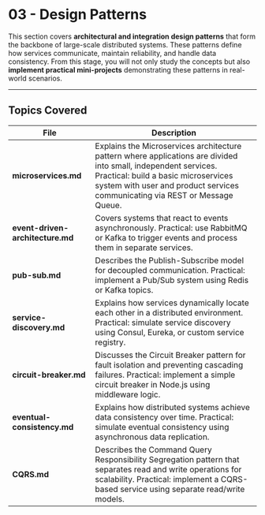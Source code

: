 # 03 - Design Patterns

This section covers **architectural and integration design patterns** that form the backbone of large-scale distributed systems.
These patterns define how services communicate, maintain reliability, and handle data consistency.
From this stage, you will not only study the concepts but also **implement practical mini-projects** demonstrating these patterns in real-world scenarios.

---

## Topics Covered

| File                             | Description                                                                                                                                                                                                                            |
| -------------------------------- | -------------------------------------------------------------------------------------------------------------------------------------------------------------------------------------------------------------------------------------- |
| **microservices.md**             | Explains the Microservices architecture pattern where applications are divided into small, independent services. Practical: build a basic microservices system with user and product services communicating via REST or Message Queue. |
| **event-driven-architecture.md** | Covers systems that react to events asynchronously. Practical: use RabbitMQ or Kafka to trigger events and process them in separate services.                                                                                          |
| **pub-sub.md**                   | Describes the Publish-Subscribe model for decoupled communication. Practical: implement a Pub/Sub system using Redis or Kafka topics.                                                                                                  |
| **service-discovery.md**         | Explains how services dynamically locate each other in a distributed environment. Practical: simulate service discovery using Consul, Eureka, or custom service registry.                                                              |
| **circuit-breaker.md**           | Discusses the Circuit Breaker pattern for fault isolation and preventing cascading failures. Practical: implement a simple circuit breaker in Node.js using middleware logic.                                                          |
| **eventual-consistency.md**      | Explains how distributed systems achieve data consistency over time. Practical: simulate eventual consistency using asynchronous data replication.                                                                                     |
| **CQRS.md**                      | Describes the Command Query Responsibility Segregation pattern that separates read and write operations for scalability. Practical: implement a CQRS-based service using separate read/write models.                                   |
